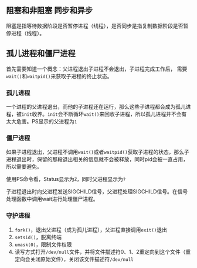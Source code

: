 ## 阻塞和非阻塞 同步和异步

阻塞是指等待数据阶段是否暂停进程（线程），是否同步是指复制数据阶段是否暂停进程（线程）。

## 孤儿进程和僵尸进程

首先需要知道一个概念：父进程退出子进程不会退出，子进程完成工作后， 需要`wait()`和`waitpid()`来获取子进程的终止状态。

### 孤儿进程

一个进程的父进程退出，而他的子进程还在运行，那么这些子进程都会成为孤儿进程，被`init`收养。`init`会不断循环`wait()`来回收子进程，所以孤儿进程并不会有太大危害。PS显示的父进程为`1`

### 僵尸进程

如果子进程退出，父进程不调用`wait()`或者`waitpid()`获取子进程的状态，那么子进程退出时，保留的那段退出相关的信息就不会被释放，同时pid会被一直占用，所以需要避免。

使用PS命令看，Status显示为`Z`，同时父进程显示为`?`

子进程退出时向父进程发送SIGCHILD信号，父进程处理SIGCHILD信号。在信号处理函数中调用wait进行处理僵尸进程。



### 守护进程

1.   `fork()`，退出父进程（成为孤儿进程），父进程直接调用`exit()`退出
2.   `setsid()`，脱离终端
3.   `umask(0)`，限制文件权限
4.   读写方式打开`/dev/null`文件，并将文件描述符0、1、2重定向到这个文件（重定向会关闭原始文件），关闭该文件描述符`/dev/null`